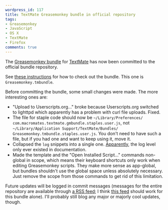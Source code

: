 ```yaml
---
wordpress_id: 117
title: TextMate Greasemonkey bundle in official repository
tags:
- Greasemonkey
- JavaScript
- OS X
- TextMate
- Firefox
comments: true
---
```

The <a href="/2007/03/major-update-to-the-textmate-greasemonkey-bundle/">Greasemonkey bundle</a> for <a href="http://macromates.com/">TextMate</a> has now been committed to the official bundle repository.

<!--more-->

See <a href="http://macromates.com/textmate/manual/bundles#getting_more_bundles">these instructions</a> for how to check out the bundle. This one is <code>Greasemonkey.tmbundle</code>.

Before committing the bundle, some small changes were made. The more interesting ones are:

<ul>
<li>"Upload to Userscripts.org…" broke because Userscripts.org switched to lighttpd which apparently has a problem with curl file uploads. Fixed.</li>
<li>The file for staple code should now be <code>~/Library/Preferences/ com.macromates.textmate.gmbundle.staples.user.js</code>, not <code>~/Library/Application Support/TextMate/Bundles/ Greasemonkey.tmbundle.staples.user.js</code>. You don't need to have such a file, but if you had one and want to keep using it, move it.</li>
<li>Collapsed the <code>log</code> snippets into a single one. <a href="http://groups.google.com/group/greasemonkey-dev/browse_thread/thread/f9d58c46e84d1f4b#msg_d73776184ff432d9">Apparently</a>, the log level only ever existed in documentation.</li>
<li>Made the template and the "Open Installed Script…" commands non-global in scope, which means their keyboard shortcuts only work when editing Greasemonkey scripts. They make more sense as app-global, but bundles shouldn't use the global space unless absolutely necessary. Just remove the scope from those commands to get rid of this limitation.</li>
</ul>

Future updates will be logged in commit messages (messages for the entire repository are available through <a href="http://macromates.com/svnlog/bundles.rss">a RSS feed</a>; I think <a href="http://subtlety.errtheblog.com/O_o/110.xml">this feed</a> should work for this bundle alone). I'll probably still blog any major or majorly cool updates, though.
